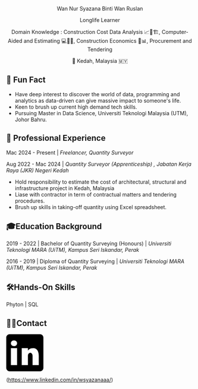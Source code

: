 <p align="center">
Wan Nur Syazana Binti Wan Ruslan
</p>

<p align="center">  
Longlife Learner
</p>

 <p align="center">   
Domain Knowledge : Construction Cost Data Analysis 📈💸🏗️, Computer-Aided and Estimating 💻📐📏, Construction Economics 🏦📊,  Procurement and Tendering
</p>

<p align="center">   
🌾 Kedah, Malaysia 🇲🇾
</p>

## 👾 **Fun Fact**
- Have deep interest to discover the world of data, programming and analytics as data-driven can give massive impact to someone's life.
- Keen to brush up current high demand tech skills.
- Pursuing Master in Data Science, Universiti Teknologi Malaysia (UTM), Johor Bahru. 

## 💼 **Professional Experience**
Mac 2024 - Present |
_Freelancer, Quantity Surveyor_

Aug 2022 - Mac 2024 |
_Quantity Surveyor (Apprenticeship) , Jabatan Kerja Raya (JKR) Negeri Kedah_
- Hold responsibility to estimate the cost of architectural, structural and infrastructure project in Kedah, Malaysia
- Liase with contractor in term of contractual matters and tendering procedures.
- Brush up skills in taking-off quantity using Excel spreadsheet.

## 🎓**Education Background**

2019 - 2022 |
 Bachelor of Quantity Surveying (Honours) | *Universiti Teknologi MARA (UiTM), Kampus Seri Iskandar, Perak*

2016 - 2019 |
Diploma of Quantity Surveying | *Universiti Teknologi MARA (UiTM), Kampus Seri Iskandar, Perak*

## 🛠️**Hands-On Skills**
Phyton | SQL

## 📧📞**Contact**

<svg xmlns="http://www.w3.org/2000/svg" x="0px" y="0px" width="100" height="100" viewBox="0 0 24 24">
<path d="M 21.800781 0 L 2.199219 0 C 1 0 0 1 0 2.199219 L 0 21.800781 C 0 23 1 24 2.199219 24 L 21.800781 24 C 23 24 24 23 24 21.800781 L 24 2.199219 C 24 1 23 0 21.800781 0 Z M 7 20 L 3 20 L 3 9 L 7 9 Z M 5 7.699219 C 3.800781 7.699219 3 6.898438 3 5.898438 C 3 4.800781 3.800781 4 5 4 C 6.199219 4 7 4.800781 7 5.800781 C 7 6.898438 6.199219 7.699219 5 7.699219 Z M 21 20 L 17 20 L 17 14 C 17 12.398438 15.898438 12 15.601563 12 C 15.300781 12 14 12.199219 14 14 C 14 14.199219 14 20 14 20 L 10 20 L 10 9 L 14 9 L 14 10.601563 C 14.601563 9.699219 15.601563 9 17.5 9 C 19.398438 9 21 10.5 21 14 Z"></path>
</svg>

(https://www.linkedin.com/in/wsyazanaaa/)




